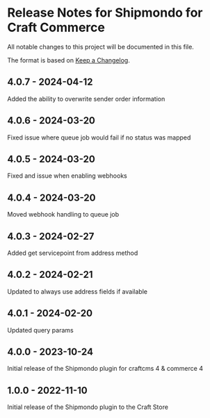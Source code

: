 # Release Notes for Shipmondo for Craft Commerce

All notable changes to this project will be documented in this file.

The format is based on [Keep a Changelog](https://keepachangelog.com/en/1.0.0/).

## 4.0.7 - 2024-04-12

Added the ability to overwrite sender order information

## 4.0.6 - 2024-03-20

Fixed issue where queue job would fail if no status was mapped

## 4.0.5 - 2024-03-20

Fixed and issue when enabling webhooks

## 4.0.4 - 2024-03-20

Moved webhook handling to queue job

## 4.0.3 - 2024-02-27

Added get servicepoint from address method

## 4.0.2 - 2024-02-21

Updated to always use address fields if available

## 4.0.1 - 2024-02-20

Updated query params

## 4.0.0 - 2023-10-24

Initial release of the Shipmondo plugin for craftcms 4 & commerce 4

## 1.0.0 - 2022-11-10

Initial release of the Shipmondo plugin to the Craft Store
